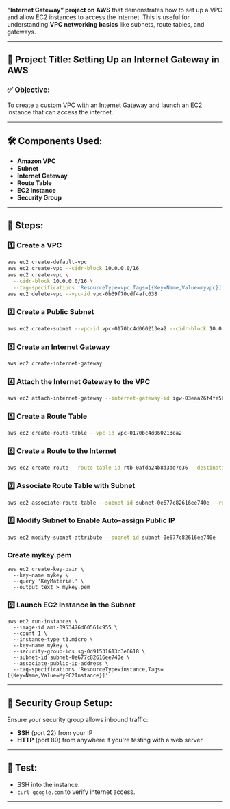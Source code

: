 **“Internet Gateway” project on AWS** that demonstrates how to set up a VPC and allow EC2 instances to access the internet. This is useful for understanding **VPC networking basics** like subnets, route tables, and gateways.

---

## 🔧 **Project Title:** Setting Up an Internet Gateway in AWS

### ✅ **Objective:**

To create a custom VPC with an Internet Gateway and launch an EC2 instance that can access the internet.

---

## 🛠️ **Components Used:**

* **Amazon VPC**
* **Subnet**
* **Internet Gateway**
* **Route Table**
* **EC2 Instance**
* **Security Group**

---

## 📝 **Steps:**

### 1️⃣ Create a VPC

```bash
aws ec2 create-default-vpc
aws ec2 create-vpc --cidr-block 10.0.0.0/16
aws ec2 create-vpc \
  --cidr-block 10.0.0.0/16 \
  --tag-specifications 'ResourceType=vpc,Tags=[{Key=Name,Value=myvpc}]'
aws ec2 delete-vpc --vpc-id vpc-0b39f70cdf4afc638
```

### 2️⃣ Create a Public Subnet

```bash
aws ec2 create-subnet --vpc-id vpc-0170bc4d060213ea2 --cidr-block 10.0.1.0/24
```

### 3️⃣ Create an Internet Gateway

```bash
aws ec2 create-internet-gateway
```

### 4️⃣ Attach the Internet Gateway to the VPC

```bash
aws ec2 attach-internet-gateway --internet-gateway-id igw-03eaa26f4fe5bdb45 --vpc-id vpc-0170bc4d060213ea2
```

### 5️⃣ Create a Route Table

```bash
aws ec2 create-route-table --vpc-id vpc-0170bc4d060213ea2
```

### 6️⃣ Create a Route to the Internet

```bash
aws ec2 create-route --route-table-id rtb-0afda24b8d3dd7e36 --destination-cidr-block 0.0.0.0/0 --gateway-id igw-03eaa26f4fe5bdb45
```

### 7️⃣ Associate Route Table with Subnet

```bash
aws ec2 associate-route-table --subnet-id subnet-0e677c82616ee740e --route-table-id rtb-0afda24b8d3dd7e36
```

### 8️⃣ Modify Subnet to Enable Auto-assign Public IP

```bash
aws ec2 modify-subnet-attribute --subnet-id subnet-0e677c82616ee740e --map-public-ip-on-launch
```
### Create mykey.pem
```
aws ec2 create-key-pair \
  --key-name mykey \
  --query 'KeyMaterial' \
  --output text > mykey.pem
```
### 9️⃣ Launch EC2 Instance in the Subnet

```
aws ec2 run-instances \
  --image-id ami-0953476d60561c955 \
  --count 1 \
  --instance-type t3.micro \
  --key-name mykey \
  --security-group-ids sg-0d91531613c3e6618 \
  --subnet-id subnet-0e677c82616ee740e \
  --associate-public-ip-address \
  --tag-specifications 'ResourceType=instance,Tags=[{Key=Name,Value=MyEC2Instance}]'
```
---

## 🔐 **Security Group Setup:**

Ensure your security group allows inbound traffic:

* **SSH** (port 22) from your IP
* **HTTP** (port 80) from anywhere if you're testing with a web server

---

## 🧪 **Test:**

* SSH into the instance.
* `curl google.com` to verify internet access.

---
